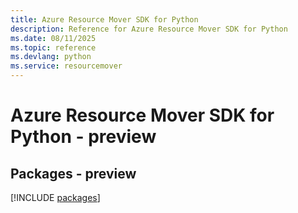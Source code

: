```yaml
---
title: Azure Resource Mover SDK for Python
description: Reference for Azure Resource Mover SDK for Python
ms.date: 08/11/2025
ms.topic: reference
ms.devlang: python
ms.service: resourcemover
---
```

# Azure Resource Mover SDK for Python - preview
## Packages - preview
[!INCLUDE [packages](resource-mover-index.md)]
